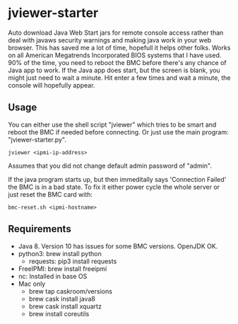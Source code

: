 # jviewer-starter
Auto download Java Web Start jars for remote console access rather than deal with javaws security warnings and making java work in your web browser. This has saved me a lot of time, hopefull it helps other folks. Works on all American Megatrends Incorporated BIOS systems that I have used.  90% of the time, you need to reboot the BMC before there's any chance of Java app to work. If the Java app does start, but the screen is blank, you might just need to wait a minute. Hit enter a few times and wait a minute, the console will hopefully appear.

## Usage

You can either use the shell script "jviewer" which tries to be smart and reboot the BMC if needed before connecting. Or just use the main program: "jviewer-starter.py".

````
jviewer <ipmi-ip-address> 

````
Assumes that you did not change default admin password of "admin". 


If the java program starts up, but then immeditally says 'Connection Failed' the BMC is in a bad state. To fix it either power cycle the whole server or just reset the BMC card with:

````
bmc-reset.sh <ipmi-hostname>
````

## Requirements
* Java 8. Version 10 has issues for some BMC versions. OpenJDK OK.
* python3: brew install python
  * requests: pip3 install requests
* FreeIPMI: brew install freeipmi
* nc: Installed in base OS
* Mac only
  * brew tap caskroom/versions
  * brew cask install java8
  * brew cask install xquartz
  * brew install coreutils
